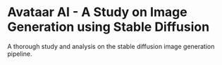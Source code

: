 # Avataar AI - A Study on Image Generation using Stable Diffusion
A thorough study and analysis on the stable diffusion image generation pipeline.

